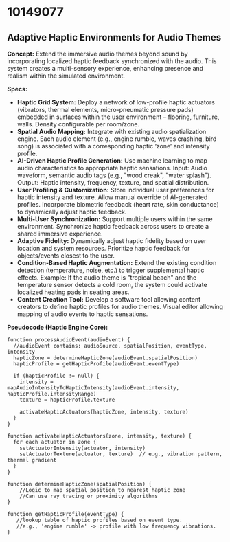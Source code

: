 # 10149077

## Adaptive Haptic Environments for Audio Themes

**Concept:** Extend the immersive audio themes beyond sound by incorporating localized haptic feedback synchronized with the audio. This system creates a multi-sensory experience, enhancing presence and realism within the simulated environment.

**Specs:**

*   **Haptic Grid System:** Deploy a network of low-profile haptic actuators (vibrators, thermal elements, micro-pneumatic pressure pads) embedded in surfaces within the user environment – flooring, furniture, walls. Density configurable per room/zone.
*   **Spatial Audio Mapping:** Integrate with existing audio spatialization engine.  Each audio element (e.g., engine rumble, waves crashing, bird song) is associated with a corresponding haptic ‘zone’ and intensity profile.
*   **AI-Driven Haptic Profile Generation:**  Use machine learning to map audio characteristics to appropriate haptic sensations. Input: Audio waveform, semantic audio tags (e.g., "wood creak", "water splash"). Output: Haptic intensity, frequency, texture, and spatial distribution.
*   **User Profiling & Customization:**  Store individual user preferences for haptic intensity and texture. Allow manual override of AI-generated profiles.  Incorporate biometric feedback (heart rate, skin conductance) to dynamically adjust haptic feedback.
*   **Multi-User Synchronization:** Support multiple users within the same environment. Synchronize haptic feedback across users to create a shared immersive experience.
*   **Adaptive Fidelity:** Dynamically adjust haptic fidelity based on user location and system resources. Prioritize haptic feedback for objects/events closest to the user.
*   **Condition-Based Haptic Augmentation:** Extend the existing condition detection (temperature, noise, etc.) to trigger supplemental haptic effects. Example:  If the audio theme is "tropical beach" and the temperature sensor detects a cold room, the system could activate localized heating pads in seating areas.
*   **Content Creation Tool:**  Develop a software tool allowing content creators to define haptic profiles for audio themes.  Visual editor allowing mapping of audio events to haptic sensations.

**Pseudocode (Haptic Engine Core):**

```
function processAudioEvent(audioEvent) {
  //audioEvent contains: audioSource, spatialPosition, eventType, intensity
  hapticZone = determineHapticZone(audioEvent.spatialPosition)
  hapticProfile = getHapticProfile(audioEvent.eventType)

  if (hapticProfile != null) {
    intensity = mapAudioIntensityToHapticIntensity(audioEvent.intensity, hapticProfile.intensityRange)
    texture = hapticProfile.texture

    activateHapticActuators(hapticZone, intensity, texture)
  }
}

function activateHapticActuators(zone, intensity, texture) {
  for each actuator in zone {
    setActuatorIntensity(actuator, intensity)
    setActuatorTexture(actuator, texture)  // e.g., vibration pattern, thermal gradient
  }
}

function determineHapticZone(spatialPosition) {
    //Logic to map spatial position to nearest haptic zone
    //Can use ray tracing or proximity algorithms
}

function getHapticProfile(eventType) {
   //lookup table of haptic profiles based on event type.
   //e.g., 'engine rumble' -> profile with low frequency vibrations.
}
```